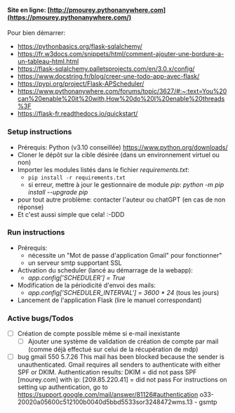 #### Site en ligne: [http://pmourey.pythonanywhere.com](https://pmourey.pythonanywhere.com/)

Pour bien démarrer:
- https://pythonbasics.org/flask-sqlalchemy/
- https://fr.w3docs.com/snippets/html/comment-ajouter-une-bordure-a-un-tableau-html.html
- https://flask-sqlalchemy.palletsprojects.com/en/3.0.x/config/
- https://www.docstring.fr/blog/creer-une-todo-app-avec-flask/
- https://pypi.org/project/Flask-APScheduler/ 
- https://www.pythonanywhere.com/forums/topic/3627/#:~:text=You%20can%20enable%20it%20with,How%20do%20I%20enable%20threads%3F
- https://flask-fr.readthedocs.io/quickstart/

### Setup instructions
- Prérequis: Python (v3.10 conseillée) https://www.python.org/downloads/
- Cloner le dépôt sur la cible désirée (dans un environnement virtuel ou non)
- Importer les modules listés dans le fichier *requirements.txt*:
  - `pip install -r requirements.txt`
  - si erreur, mettre à jour le gestionnaire de module *pip*:
        *python -m pip install --upgrade pip*
- pour tout autre problème: contacter l'auteur ou chatGPT (en cas de non réponse)
- Et c'est aussi simple que cela! :-DDD

### Run instructions
- Prérequis:
  - nécessite un "Mot de passe d'application Gmail" pour fonctionner"
  - un serveur smtp supportant SSL
- Activation du scheduler (lancé au démarrage de la webapp):
  - *app.config['SCHEDULER'] = True*
- Modification de la périodicité d'envoi des mails:
  - *app.config['SCHEDULER_INTERVAL'] = 3600 * 24* (tous les jours)
- Lancement de l'application Flask (lire le manuel correspondant)

### Active bugs/Todos
- [ ] Création de compte possible même si e-mail inexistante
  - [ ] Ajouter une système de validation de création de compte par mail (comme déjà effectué sur celui de la récupération de mdp)
- [ ] bug gmail
  550 5.7.26 This mail has been blocked because the sender is unauthenticated. Gmail requires all senders to authenticate with either SPF or DKIM. Authentication results: DKIM = did not pass SPF [mourey.com] with ip: [209.85.220.41] = did not pass For instructions on setting up authentication, go to https://support.google.com/mail/answer/81126#authentication o33-20020a05600c512100b0040d5bbd5533sor3248472wms.13 - gsmtp

